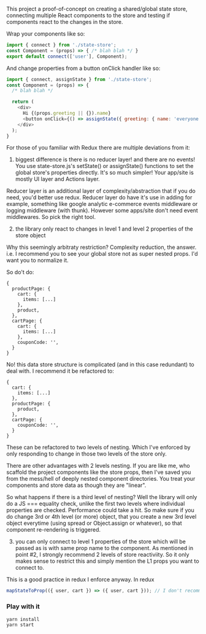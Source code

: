 This project a proof-of-concept on creating a shared/global state store,
connecting multiple React components to the store and testing if
components react to the changes in the store.

Wrap your components like so:
```js
import { connect } from './state-store';
const Component = (props) => { /* blah blah */ }
export default connect(['user'], Component);
```

And change properties from a button onClick handler like so:
```js
import { connect, assignState } from './state-store';
const Component = (props) => {
  /* blah blah */

  return (
    <div>
      Hi {(props.greeting || {}).name}
      <button onClick={() => assignState({ greeting: { name: 'everyone' }})}>Greet everyone</button>
    </div>
  );
}
```

For those of you familiar with Redux there are multiple deviations from it:

1. biggest difference is there is no reducer layer! and there are no events!
You use state-store.js's setState() or assignState() functions to set the global store's properties directly. It's so much simpler!
Your app/site is mostly UI layer and Actions layer.

Reducer layer is an additional layer of complexity/abstraction that if you do need, you'd better use redux. Reducer layer do have it's use in adding for example, something like google analytic e-commerce events middleware or logging middleware (with thunk). However some apps/site don't need event middlewares. So pick the right tool.

2. the library only react to changes in level 1 and level 2 properties of the store object

Why this seemingly arbitraty restriction?
Complexity reduction, the answer. i.e. I recommend you to see your global store not as
super nested props. I'd want you to normalize it.

So do't do:
```
{
  productPage: {
    cart: {
      items: [...]
    },
    product,
  },
  cartPage: {
    cart: {
      items: [...]
    },
    couponCode: '',
  }
}
```

No! this data store structure is complicated (and in this case redundant) to deal with.
I recommend it be refactored to:
```
{
  cart: {
    items: [...]
  },
  productPage: {
    product,
  },
  cartPage: {
    couponCode: '',
  }
}
```
These can be refactored to two levels of nesting. Which I've enforced by only responding to change in those two levels of the store only.

There are other advantages with 2 levels nesting. If you are like me, who scaffold the project components like the store props, then I've saved you from the mess/hell of deeply nested component directories. You treat your components and store data as though they are "linear".

So what happens if there is a third level of nesting?
Well the library will only do a JS === equality check, unlike the first two levels where individual properties are checked. Performance could take a hit.
So make sure if you do change 3rd or 4th level (or more) object, that you create a new 3rd level object everytime (using spread or Object.assign or whatever), so that component re-rendering is triggered.

3. you can only connect to level 1 properties of the store which will be passed
as is with same prop name to the component.
As mentioned in point #2, I strongly recommend 2 levels of store reactiviity. So it only makes sense to restrict this and simply mention the L1 props you want to connect to.

This is a good practice in redux I enforce anyway. In redux
```js
mapStateToProp(({ user, cart }) => ({ user, cart })); // I don't recommend renaming props or transforming it in any way
```

### Play with it
```
yarn install
yarn start
```